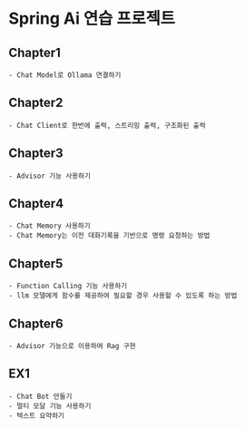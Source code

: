 # Spring Ai 연습 프로젝트
## Chapter1
    - Chat Model로 Ollama 연결하기
## Chapter2
    - Chat Client로 한번에 출력, 스트리밍 출력, 구조화된 출력
## Chapter3
    - Advisor 기능 사용하기
## Chapter4
    - Chat Memory 사용하기
    - Chat Memory는 이전 대화기록을 기반으로 명령 요청하는 방법
## Chapter5
    - Function Calling 기능 사용하기
    - llm 모델에게 함수를 제공하여 필요할 경우 사용할 수 있도록 하는 방법
## Chapter6
    - Advisor 기능으로 이용하여 Rag 구현
## EX1
    - Chat Bot 만들기
    - 멀티 모달 기능 사용하기
    - 텍스트 요약하기